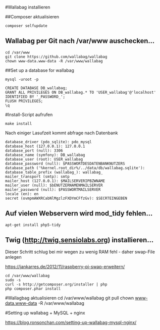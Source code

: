 #Wallabag installieren

##Composer aktualisieren

    composer selfupdate    

## Wallabag per Git nach /var/www auschecken...
    cd /var/www
    git clone https://github.com/wallabag/wallabag
    chown www-data.www-data -R /var/www/wallabag

##Set up a database for wallabag

    mysql -uroot -p

    CREATE DATABASE DB_wallabag;
    GRANT ALL PRIVILEGES ON DB_wallabag.* TO 'USER_wallabag'@'localhost' IDENTIFIED BY '_PASSWORD_';
    FLUSH PRIVILEGES;
    \q

#Install-Script aufrufen

    make install

Nach einiger Lasufzeit kommt abfrage nach Datenbank

    database_driver (pdo_sqlite): pdo_mysql
    database_host (127.0.0.1): 127.0.0.1
    database_port (null): 3306
    database_name (symfony): DB_wallabag
    database_user (root): USER_wallabag
    database_password (null): $PASSWORTDESDATENBANKNUTZERS
    database_path ('%kernel.root_dir%/../data/db/wallabag.sqlite'):
    database_table_prefix (wallabag_): wallabag_
    mailer_transport (smtp): smtp
    mailer_host (127.0.0.1): $MAILSERVERIPBZWNAME
    mailer_user (null): $bENUTZERNAMENMAILSERVER
    mailer_password (null): $PASSWORTMAILSERVER
    locale (en): en
    secret (ovmpmAWXRCabNlMgzlzFXDYmCFfzGv): $SECRTEINGEBEN


## Auf vielen Webservern wird mod_tidy fehlen...
    apt-get install php5-tidy

## Twig (http://twig.sensiolabs.org) installieren...

Dieser Schritt schlug bei mir wegen zu wenig RAM fehl - daher swap-File anlegen

https://jankarres.de/2012/11/raspberry-pi-swap-erweitern/

    cd /var/www/wallabag
    sudo -s
    curl -s http://getcomposer.org/installer | php
    php composer.phar install





#Wallagbag aktualisieren
    cd /var/www/wallabag
    git pull
    chown www-data.www-data -R /var/www/wallabag

#Setting up wallabag + MySQL + nginx

https://blog.ronsonchan.com/setting-up-wallabag-mysql-nginx/
